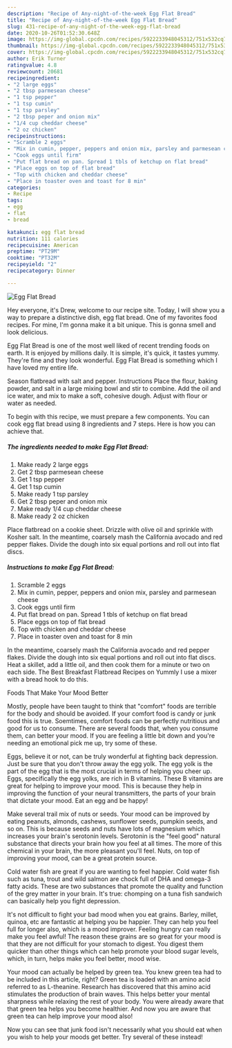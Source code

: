 ```yaml
---
description: "Recipe of Any-night-of-the-week Egg Flat Bread"
title: "Recipe of Any-night-of-the-week Egg Flat Bread"
slug: 431-recipe-of-any-night-of-the-week-egg-flat-bread
date: 2020-10-26T01:52:30.648Z
image: https://img-global.cpcdn.com/recipes/5922233948045312/751x532cq70/egg-flat-bread-recipe-main-photo.jpg
thumbnail: https://img-global.cpcdn.com/recipes/5922233948045312/751x532cq70/egg-flat-bread-recipe-main-photo.jpg
cover: https://img-global.cpcdn.com/recipes/5922233948045312/751x532cq70/egg-flat-bread-recipe-main-photo.jpg
author: Erik Turner
ratingvalue: 4.8
reviewcount: 20681
recipeingredient:
- "2 large eggs"
- "2 tbsp parmesean cheese"
- "1 tsp pepper"
- "1 tsp cumin"
- "1 tsp parsley"
- "2 tbsp peper and onion mix"
- "1/4 cup cheddar cheese"
- "2 oz chicken"
recipeinstructions:
- "Scramble 2 eggs"
- "Mix in cumin, pepper, peppers and onion mix, parsley and parmesean cheese"
- "Cook eggs until firm"
- "Put flat bread on pan. Spread 1 tbls of ketchup on flat bread"
- "Place eggs on top of flat bread"
- "Top with chicken and cheddar cheese"
- "Place in toaster oven and toast for 8 min"
categories:
- Recipe
tags:
- egg
- flat
- bread

katakunci: egg flat bread 
nutrition: 111 calories
recipecuisine: American
preptime: "PT29M"
cooktime: "PT32M"
recipeyield: "2"
recipecategory: Dinner

---
```



![Egg Flat Bread](https://img-global.cpcdn.com/recipes/5922233948045312/751x532cq70/egg-flat-bread-recipe-main-photo.jpg)

Hey everyone, it's Drew, welcome to our recipe site. Today, I will show you a way to prepare a distinctive dish, egg flat bread. One of my favorites food recipes. For mine, I'm gonna make it a bit unique. This is gonna smell and look delicious.

Egg Flat Bread is one of the most well liked of recent trending foods on earth. It is enjoyed by millions daily. It is simple, it's quick, it tastes yummy. They're fine and they look wonderful. Egg Flat Bread is something which I have loved my entire life.

Season flatbread with salt and pepper. Instructions Place the flour, baking powder, and salt in a large mixing bowl and stir to combine. Add the oil and ice water, and mix to make a soft, cohesive dough. Adjust with flour or water as needed.


To begin with this recipe, we must prepare a few components. You can cook egg flat bread using 8 ingredients and 7 steps. Here is how you can achieve that.

<!--inarticleads1-->

##### The ingredients needed to make Egg Flat Bread:

1. Make ready 2 large eggs
1. Get 2 tbsp parmesean cheese
1. Get 1 tsp pepper
1. Get 1 tsp cumin
1. Make ready 1 tsp parsley
1. Get 2 tbsp peper and onion mix
1. Make ready 1/4 cup cheddar cheese
1. Make ready 2 oz chicken


Place flatbread on a cookie sheet. Drizzle with olive oil and sprinkle with Kosher salt. In the meantime, coarsely mash the California avocado and red pepper flakes. Divide the dough into six equal portions and roll out into flat discs. 

<!--inarticleads2-->

##### Instructions to make Egg Flat Bread:

1. Scramble 2 eggs
1. Mix in cumin, pepper, peppers and onion mix, parsley and parmesean cheese
1. Cook eggs until firm
1. Put flat bread on pan. Spread 1 tbls of ketchup on flat bread
1. Place eggs on top of flat bread
1. Top with chicken and cheddar cheese
1. Place in toaster oven and toast for 8 min


In the meantime, coarsely mash the California avocado and red pepper flakes. Divide the dough into six equal portions and roll out into flat discs. Heat a skillet, add a little oil, and then cook them for a minute or two on each side. The Best Breakfast Flatbread Recipes on Yummly I use a mixer with a bread hook to do this. 

Foods That Make Your Mood Better


Mostly, people have been taught to think that "comfort" foods are terrible for the body and should be avoided. If your comfort food is candy or junk food this is true. Soemtimes, comfort foods can be perfectly nutritious and good for us to consume. There are several foods that, when you consume them, can better your mood. If you are feeling a little bit down and you're needing an emotional pick me up, try some of these.

Eggs, believe it or not, can be truly wonderful at fighting back depression. Just be sure that you don't throw away the egg yolk. The egg yolk is the part of the egg that is the most crucial in terms of helping you cheer up. Eggs, specifically the egg yolks, are rich in B vitamins. These B vitamins are great for helping to improve your mood. This is because they help in improving the function of your neural transmitters, the parts of your brain that dictate your mood. Eat an egg and be happy!

Make several trail mix of nuts or seeds. Your mood can be improved by eating peanuts, almonds, cashews, sunflower seeds, pumpkin seeds, and so on. This is because seeds and nuts have lots of magnesium which increases your brain's serotonin levels. Serotonin is the "feel good" natural substance that directs your brain how you feel at all times. The more of this chemical in your brain, the more pleasant you'll feel. Nuts, on top of improving your mood, can be a great protein source.

Cold water fish are great if you are wanting to feel happier. Cold water fish such as tuna, trout and wild salmon are chock full of DHA and omega-3 fatty acids. These are two substances that promote the quality and function of the grey matter in your brain. It's true: chomping on a tuna fish sandwich can basically help you fight depression. 

It's not difficult to fight your bad mood when you eat grains. Barley, millet, quinoa, etc are fantastic at helping you be happier. They can help you feel full for longer also, which is a mood improver. Feeling hungry can really make you feel awful! The reason these grains are so great for your mood is that they are not difficult for your stomach to digest. You digest them quicker than other things which can help promote your blood sugar levels, which, in turn, helps make you feel better, mood wise.

Your mood can actually be helped by green tea. You knew green tea had to be included in this article, right? Green tea is loaded with an amino acid referred to as L-theanine. Research has discovered that this amino acid stimulates the production of brain waves. This helps better your mental sharpness while relaxing the rest of your body. You were already aware that that green tea helps you become healthier. And now you are aware that green tea can help improve your mood also!

Now you can see that junk food isn't necessarily what you should eat when you wish to help your moods get better. Try several of these instead!


